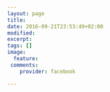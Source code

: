```yaml
---
layout: page
title: 
date: 2016-09-21T23:53:49+02:00
modified:
excerpt:
tags: []
image:
  feature:
 comments:
 	provider: facebook

---
```


